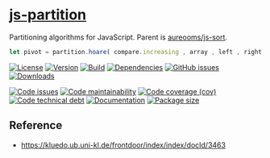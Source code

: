 [js-partition](https://make-github-pseudonymous-again.github.io/js-partition)
==

Partitioning algorithms for JavaScript. Parent is
[aureooms/js-sort](https://github.com/make-github-pseudonymous-again/js-sort).

```js
let pivot = partition.hoare( compare.increasing , array , left , right ) ;
```

[![License](https://img.shields.io/github/license/make-github-pseudonymous-again/js-partition.svg)](https://raw.githubusercontent.com/make-github-pseudonymous-again/js-partition/main/LICENSE)
[![Version](https://img.shields.io/npm/v/@aureooms/js-partition.svg)](https://www.npmjs.org/package/@aureooms/js-partition)
[![Build](https://img.shields.io/travis/make-github-pseudonymous-again/js-partition/main.svg)](https://travis-ci.org/make-github-pseudonymous-again/js-partition/branches)
[![Dependencies](https://img.shields.io/librariesio/github/make-github-pseudonymous-again/js-partition.svg)](https://github.com/make-github-pseudonymous-again/js-partition/network/dependencies)
[![GitHub issues](https://img.shields.io/github/issues/make-github-pseudonymous-again/js-partition.svg)](https://github.com/make-github-pseudonymous-again/js-partition/issues)
[![Downloads](https://img.shields.io/npm/dm/@aureooms/js-partition.svg)](https://www.npmjs.org/package/@aureooms/js-partition)

[![Code issues](https://img.shields.io/codeclimate/issues/make-github-pseudonymous-again/js-partition.svg)](https://codeclimate.com/github/make-github-pseudonymous-again/js-partition/issues)
[![Code maintainability](https://img.shields.io/codeclimate/maintainability/make-github-pseudonymous-again/js-partition.svg)](https://codeclimate.com/github/make-github-pseudonymous-again/js-partition/trends/churn)
[![Code coverage (cov)](https://img.shields.io/codecov/c/gh/make-github-pseudonymous-again/js-partition/main.svg)](https://codecov.io/gh/make-github-pseudonymous-again/js-partition)
[![Code technical debt](https://img.shields.io/codeclimate/tech-debt/make-github-pseudonymous-again/js-partition.svg)](https://codeclimate.com/github/make-github-pseudonymous-again/js-partition/trends/technical_debt)
[![Documentation](https://make-github-pseudonymous-again.github.io/js-partition/badge.svg)](https://make-github-pseudonymous-again.github.io/js-partition/source.html)
[![Package size](https://img.shields.io/bundlephobia/minzip/@aureooms/js-partition)](https://bundlephobia.com/result?p=@aureooms/js-partition)

## Reference

  - https://kluedo.ub.uni-kl.de/frontdoor/index/index/docId/3463
